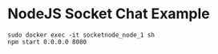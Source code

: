 # NodeJS Socket Chat Example

```
sudo docker exec -it socketnode_node_1 sh
npm start 0.0.0.0 8080
```